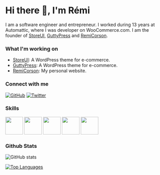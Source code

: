 # Hi there 👋, I'm Rémi

I am a software engineer and entrepreneur. I worked during 13 years at Automattic, where I was developer on WooCommerce.com. I am the founder of [StoreUI](https://storeui.net), [GuttyPress](https://guttypress.com) and [RemiCorson](https://remicorson.com).

### What I'm working on

- [StoreUI](https://storeui.net): A WordPress theme for e-commerce.
- [GuttyPress](https://guttypress.com): A WordPress theme for e-commerce.
- [RemiCorson](https://remicorson.com): My personal website.

### Connect with me

[![GitHub](https://img.shields.io/badge/GitHub-181717.svg?style=for-the-badge&logo=GitHub&logoColor=white)](https://github.com/corsonr)
[![Twitter](https://img.shields.io/badge/Twitter-1DA1F2.svg?style=for-the-badge&logo=Twitter&logoColor=white)](https://twitter.com/remicorson)

### Skills

<picture>
<picture>
  <source media="(prefers-color-scheme: dark)" srcset="https://github.com/onemarc/tech-icons/blob/main/icons/react-dark.svg">
  <source media="(prefers-color-scheme: light)" srcset="https://github.com/onemarc/tech-icons/blob/main/icons/react-light.svg">
  <img src="" width="55">
</picture>
<picture>
  <source media="(prefers-color-scheme: dark)" srcset="https://github.com/onemarc/tech-icons/blob/main/icons/php-dark.svg">
  <source media="(prefers-color-scheme: light)" srcset="https://github.com/onemarc/tech-icons/blob/main/icons/php-light.svg">
  <img src="" width="55">
</picture>
<picture>
  <source media="(prefers-color-scheme: dark)" srcset="https://github.com/onemarc/tech-icons/blob/main/icons/javascript.svg">
  <source media="(prefers-color-scheme: light)" srcset="https://github.com/onemarc/tech-icons/blob/main/icons/javascript.svg">
  <img src="" width="55">
</picture>
<picture>
  <source media="(prefers-color-scheme: dark)" srcset="https://github.com/onemarc/tech-icons/blob/main/icons/html.svg">
  <source media="(prefers-color-scheme: light)" srcset="https://github.com/onemarc/tech-icons/blob/main/icons/html-light.svg">
  <img src="" width="55">
</picture>
<picture>
  <source media="(prefers-color-scheme: dark)" srcset="https://github.com/onemarc/tech-icons/blob/main/icons/css.svg">
  <source media="(prefers-color-scheme: light)" srcset="https://github.com/onemarc/tech-icons/blob/main/icons/css-light.svg">
  <img src="" width="55">
</picture>

### Github Stats  

![GitHub stats](https://github-readme-stats.vercel.app/api?username=corsonr&show_icons=true&theme=transparent&hide_border=true&count_private=true)

[![Top Languages](https://github-readme-stats.vercel.app/api/top-langs/?username=corsonr&layout=compact&theme=transparent&hide_border=true)](https://github.com/corsonr)
